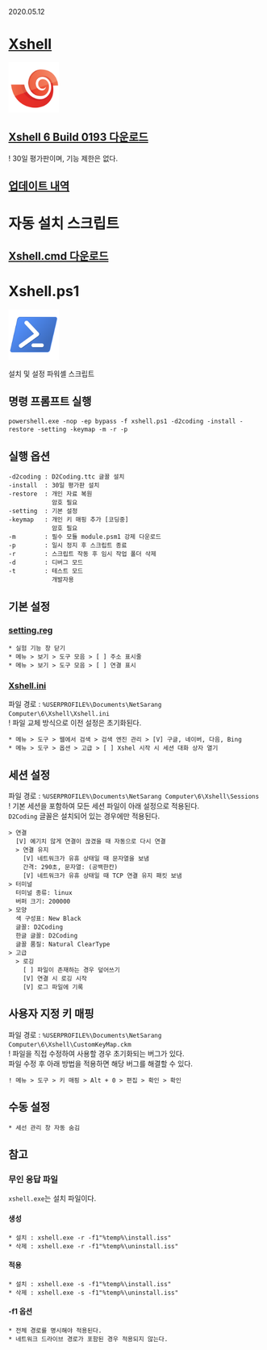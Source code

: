 2020.05.12

# [Xshell](https://www.netsarang.com/xshell/)
<img src="logo.png" width=100>

## [Xshell 6 Build 0193 다운로드](https://www.majorgeeks.com/mg/getmirror/xshell,1.html)  
! 30일 평가판이며, 기능 제한은 없다.

## [업데이트 내역](https://www.netsarang.com/ko/xshell-update-history/)

# 자동 설치 스크립트

## [Xshell.cmd 다운로드](http://blogattach.naver.com/92078e3f281918ae886904330fe298ee4d1fe25a/20200515_100_blogfile/jeryuni_1589531191018_y3LTjt_cmd/Xshell.cmd?type=attachment)

# Xshell.ps1
<img src="https://github.com/ssokka/Windows/raw/master/PowerShell/logo.png" width=100>

설치 및 설정 파워셸 스크립트

## 명령 프롬프트 실행
```
powershell.exe -nop -ep bypass -f xshell.ps1 -d2coding -install -restore -setting -keymap -m -r -p
```

## 실행 옵션
```
-d2coding : D2Coding.ttc 글꼴 설치
-install  : 30일 평가판 설치
-restore  : 개인 자료 복원
            암호 필요
-setting  : 기본 설정
-keymap   : 개인 키 매핑 추가 [코딩중]
            암호 필요
-m        : 필수 모듈 module.psm1 강제 다운로드
-p        : 일시 정지 후 스크립트 종료
-r        : 스크립트 작동 후 임시 작업 폴더 삭제
-d        : 디버그 모드
-t        : 테스트 모드
            개발자용
```

## 기본 설정
### [setting.reg](setting.reg)
```
* 실험 기능 창 닫기
* 메뉴 > 보기 > 도구 모음 > [ ] 주소 표시줄
* 메뉴 > 보기 > 도구 모음 > [ ] 연결 표시
```
### [Xshell.ini](Xshell.ini)
파일 경로 : `%USERPROFILE%\Documents\NetSarang Computer\6\Xshell\Xshell.ini`  
! 파일 교체 방식으로 이전 설정은 초기화된다.
```
* 메뉴 > 도구 > 웹에서 검색 > 검색 엔진 관리 > [V] 구글, 네이버, 다음, Bing
* 메뉴 > 도구 > 옵션 > 고급 > [ ] Xshel 시작 시 세션 대화 상자 열기
```

## 세션 설정
파일 경로 : `%USERPROFILE%\Documents\NetSarang Computer\6\Xshell\Sessions`  
! 기본 세션을 포함하여 모든 세션 파일이 아래 설정으로 적용된다.  
`D2Coding` 글꼴은 설치되어 있는 경우에만 적용된다.
```
> 연결
  [V] 예기치 않게 연결이 끊겼을 때 자동으로 다시 연결
  > 연결 유지
    [V] 네트워크가 유휴 상태일 때 문자열을 보냄
    간격: 290초, 문자열: (공백한칸)
    [V] 네트워크가 유휴 상태일 때 TCP 연결 유지 패킷 보냄
> 터미널
  터미널 종류: linux
  버퍼 크기: 200000
> 모양
  색 구성표: New Black
  글꼴: D2Coding
  한글 글꼴: D2Coding
  글꼴 품질: Natural ClearType
> 고급
  > 로깅
    [ ] 파일이 존재하는 경우 덮어쓰기
    [V] 연결 시 로깅 시작
    [V] 로그 파일에 기록
```

## 사용자 지정 키 매핑
파일 경로 : `%USERPROFILE%\Documents\NetSarang Computer\6\Xshell\CustomKeyMap.ckm`  
! 파일을 직접 수정하여 사용할 경우 초기화되는 버그가 있다.  
파일 수정 후 아래 방법을 적용하면 해당 버그를 해결할 수 있다.
```
! 메뉴 > 도구 > 키 매핑 > Alt + 0 > 편집 > 확인 > 확인
```

## 수동 설정
```
* 세선 관리 창 자동 숨김
```

## 참고

### 무인 응답 파일

`xshell.exe`는 설치 파일이다.

#### 생성
```
* 설치 : xshell.exe -r -f1"%temp%\install.iss"
* 삭제 : xshell.exe -r -f1"%temp%\uninstall.iss"
```

#### 적용
```
* 설치 : xshell.exe -s -f1"%temp%\install.iss"
* 삭제 : xshell.exe -s -f1"%temp%\uninstall.iss"
```

#### -f1 옵션
```
* 전체 경로를 명시해야 적용된다.
* 네트워크 드라이브 경로가 포함된 경우 적용되지 않는다.
```